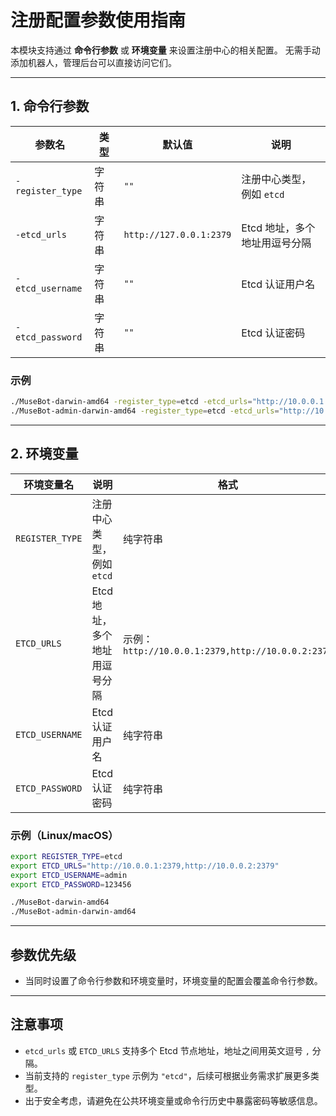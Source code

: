 # 注册配置参数使用指南

本模块支持通过 **命令行参数** 或 **环境变量** 来设置注册中心的相关配置。
无需手动添加机器人，管理后台可以直接访问它们。

---

## 1. 命令行参数

| 参数名              | 类型  | 默认值                     | 说明                |
| ---------------- | --- | ----------------------- | ----------------- |
| `-register_type` | 字符串 | `""`                    | 注册中心类型，例如 `etcd`  |
| `-etcd_urls`     | 字符串 | `http://127.0.0.1:2379` | Etcd 地址，多个地址用逗号分隔 |
| `-etcd_username` | 字符串 | `""`                    | Etcd 认证用户名        |
| `-etcd_password` | 字符串 | `""`                    | Etcd 认证密码         |

### 示例

```bash
./MuseBot-darwin-amd64 -register_type=etcd -etcd_urls="http://10.0.0.1:2379,http://10.0.0.2:2379" -etcd_username=admin -etcd_password=123456
./MuseBot-admin-darwin-amd64 -register_type=etcd -etcd_urls="http://10.0.0.1:2379,http://10.0.0.2:2379"
```

---

## 2. 环境变量

| 环境变量名           | 说明                | 格式                                             |
| --------------- | ----------------- | ---------------------------------------------- |
| `REGISTER_TYPE` | 注册中心类型，例如 `etcd`  | 纯字符串                                           |
| `ETCD_URLS`     | Etcd 地址，多个地址用逗号分隔 | 示例：`http://10.0.0.1:2379,http://10.0.0.2:2379` |
| `ETCD_USERNAME` | Etcd 认证用户名        | 纯字符串                                           |
| `ETCD_PASSWORD` | Etcd 认证密码         | 纯字符串                                           |

### 示例（Linux/macOS）

```bash
export REGISTER_TYPE=etcd
export ETCD_URLS="http://10.0.0.1:2379,http://10.0.0.2:2379"
export ETCD_USERNAME=admin
export ETCD_PASSWORD=123456

./MuseBot-darwin-amd64
./MuseBot-admin-darwin-amd64
```

---

## 参数优先级

* 当同时设置了命令行参数和环境变量时，环境变量的配置会覆盖命令行参数。

---

## 注意事项

* `etcd_urls` 或 `ETCD_URLS` 支持多个 Etcd 节点地址，地址之间用英文逗号 `,` 分隔。
* 当前支持的 `register_type` 示例为 `"etcd"`，后续可根据业务需求扩展更多类型。
* 出于安全考虑，请避免在公共环境变量或命令行历史中暴露密码等敏感信息。

